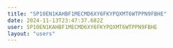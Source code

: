 ```yaml
---
title: "SP10EN1KAHBF1MECMD6XY6FKYPQXMT6WTPPN9FBHE"
date: 2024-11-13T23:47:37.682Z
user: SP10EN1KAHBF1MECMD6XY6FKYPQXMT6WTPPN9FBHE
layout: "users"
---
```

    